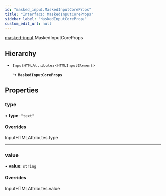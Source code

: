 ```yaml
---
id: "masked_input.MaskedInputCoreProps"
title: "Interface: MaskedInputCoreProps"
sidebar_label: "MaskedInputCoreProps"
custom_edit_url: null
---
```


[masked-input](../modules/masked_input.md).MaskedInputCoreProps

## Hierarchy

- `InputHTMLAttributes`\<`HTMLInputElement`\>

  ↳ **`MaskedInputCoreProps`**

## Properties

### type

• **type**: ``"text"``

#### Overrides

InputHTMLAttributes.type

___

### value

• **value**: `string`

#### Overrides

InputHTMLAttributes.value
